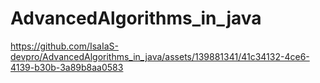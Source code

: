 # AdvancedAlgorithms_in_java

https://github.com/IsaIaS-devpro/AdvancedAlgorithms_in_java/assets/139881341/41c34132-4ce6-4139-b30b-3a89b8aa0583

